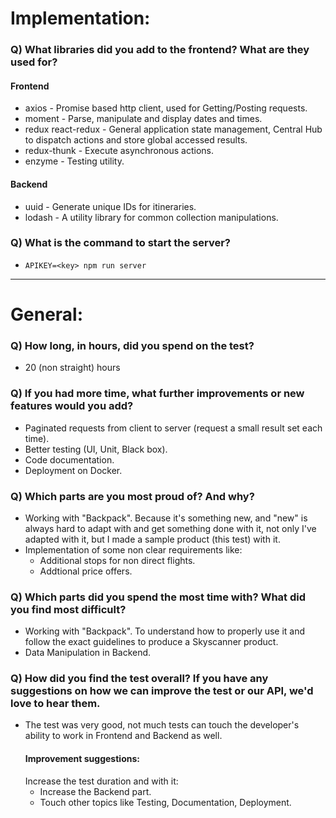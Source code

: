 # Implementation:

### Q) What libraries did you add to the frontend? What are they used for?
#### Frontend
- axios - Promise based http client, used for Getting/Posting requests.
- moment - Parse, manipulate and display dates and times.
- redux react-redux - General application state management, Central Hub to dispatch actions and store global accessed results.
- redux-thunk - Execute asynchronous actions.
- enzyme - Testing utility.
#### Backend
- uuid - Generate unique IDs for itineraries.
- lodash - A utility library for common collection manipulations.

### Q) What is the command to start the server?
- `APIKEY=<key> npm run server`

---

# General:

### Q) How long, in hours, did you spend on the test?
- 20 (non straight) hours
### Q) If you had more time, what further improvements or new features would you add?
- Paginated requests from client to server (request a small result set each time).
- Better testing (UI, Unit, Black box).
- Code documentation.
- Deployment on Docker.

### Q) Which parts are you most proud of? And why?
- Working with "Backpack". Because it's something new, and "new" is always hard to adapt with and get something done with it, not only I've adapted with it, but I made a sample product (this test) with it.
- Implementation of some non clear requirements like:
  - Additional stops for non direct flights.
  - Addtional price offers.

### Q) Which parts did you spend the most time with? What did you find most difficult?
- Working with "Backpack". To understand how to properly use it and follow the exact guidelines to produce a Skyscanner product.
- Data Manipulation in Backend.

### Q) How did you find the test overall? If you have any suggestions on how we can improve the test or our API, we'd love to hear them.
- The test was very good, not much tests can touch the developer's ability to work in Frontend and Backend as well.
  #### Improvement suggestions:
  Increase the test duration and with it:
  - Increase the Backend part.
  - Touch other topics like Testing, Documentation, Deployment. 
